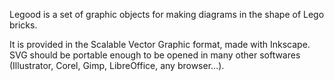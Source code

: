Legood is a set of graphic objects for making diagrams in the shape of Lego bricks.

It is provided in the Scalable Vector Graphic format, made with Inkscape.
SVG should be portable enough to be opened in many other softwares (Illustrator, Corel, Gimp, LibreOffice, any browser...).

